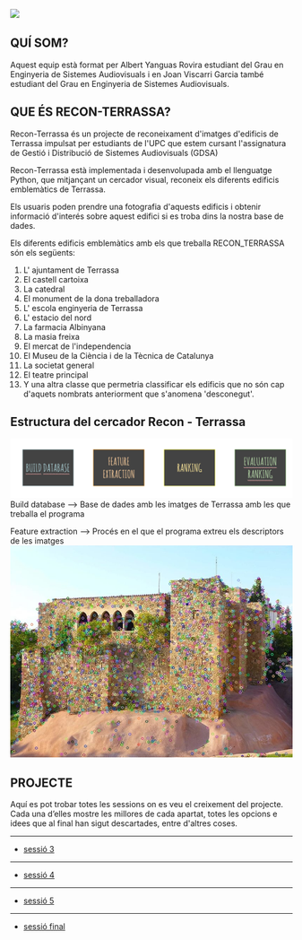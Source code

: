 ![](http://s10.postimg.org/i8n01l7q1/logo_positiu_1.jpg)

## QUÍ SOM?
Aquest equip està format per Albert Yanguas Rovira estudiant del Grau en Enginyeria de Sistemes Audiovisuals i en Joan Viscarri Garcia també estudiant del Grau en Enginyeria de Sistemes Audiovisuals.

## QUE ÉS RECON-TERRASSA?
Recon-Terrassa és un projecte de reconeixament d'imatges d'edificis de Terrassa impulsat per estudiants de l'UPC que estem cursant l'assignatura de Gestió i Distribució de Sistemes Audiovisuals (GDSA)

Recon-Terrassa està implementada i desenvolupada amb el llenguatge Python, que mitjançant un cercador visual, reconeix els diferents edificis emblemàtics de Terrassa.

Els usuaris poden prendre una fotografia d'aquests edificis i obtenir informació d'interés sobre aquest edifici si es troba dins la nostra base de dades.

Els diferents edificis emblemàtics amb els que treballa RECON_TERRASSA són els següents:

1. L' ajuntament de Terrassa
2. El castell cartoixa
3. La catedral
4. El monument de la dona treballadora
5. L' escola enginyeria de Terrassa
6. L' estacio del nord
7. La farmacia Albinyana
8. La masia freixa
9. El mercat de l'independencia
10. El Museu de la Ciència i de la Tècnica de Catalunya
11. La societat general
12. El teatre principal
13. Y una altra classe que permetria classificar els edificis que no són cap d'aquets nombrats anteriorment que s'anomena 'desconegut'.

## Estructura del cercador Recon - Terrassa
![](https://github.com/gdsa-upc/Recon-Terrassa/blob/gh-pages/images/Sin%20ti%CC%81tulo.png)
Build database 		—> Base de dades amb les imatges de Terrassa  amb les que treballa el programa 

Feature extraction 	—> Procés en el que el programa extreu els descriptors de les imatges 
![](https://github.com/gdsa-upc/Recon-Terrassa/blob/gh-pages/images/sift_keypoints.jpg?raw=true)

## PROJECTE
Aquí es pot trobar totes les sessions on es veu el creixement del projecte. Cada una d’elles mostre les millores de cada apartat, totes les opcions e idees que al final han sigut descartades, entre d'altres coses.

***
 * [sessió 3](https://drive.google.com/open?id=11uWnGIjkV_9HioFSJXLtzIOxrkhAtXRY-F7HcmnFwTE)

***
 * [sessió 4](https://drive.google.com/open?id=16YerQ_28_6LCavgTKSptG-d9YENj5Bh6H982EW8Fx_E)

***
 * [sessió 5](https://drive.google.com/open?id=16YerQ_28_6LCavgTKSptG-d9YENj5Bh6H982EW8Fx_E)

***
 * [sessió final](https://drive.google.com/open?id=16YerQ_28_6LCavgTKSptG-d9YENj5Bh6H982EW8Fx_E)
